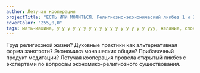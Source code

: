 ```yaml
---
author: Летучая кооперация
projectTitle: "ЕСТЬ ИЛИ МОЛИТЬСЯ. Религиозно-экономический ликбез 1 и 2 с религиоведом"
coverColor: "255,0,0"
tags: мать-машина, у у у у у у у у у у у у у у у у у ууу, желание, спонтанная низовая альтернатива, добывающий капитализм, аномалии коридоров, все всем, добывающий капитализм
---
```

Труд религиозной жизни? Духовные практики как альтернативная форма занятости? Экономика монашеских общин? Прибавочный продукт медитации? Летучая кооперация провела открытый ликбез с экспертами по вопросам экономико-религиозного существования.
